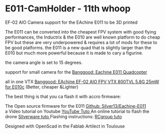 # E011-CamHolder - 11th whoop
EF-02 AIO Camera support for the EAchine E011 to be 3D printed 

The E011 can be converted into the cheapest FPV system with good flying performances, the Inductrix & the E010 are well known platform to do cheap FPV but these are very underpowered & requires a lot of mods for these to be good platforms. the E011 is a new quad that is slightly larger than the E010 but much more powerful because it is made to cary a figurine.

the camera angle is set to 15 degrees.

support for small camera for the <a href="https://www.banggood.com/Eachine-E011-Mini-2_4G-Headless-Mode-With-60000RPM-716-Coreless-Motor-Toy-Brick-RC-Quadcopter-RTF-p-1135724.html?p=H82219784250201409OC">Banggood: Eachine E011 Quadcopter</a> 

all in one VTX <a href="https://www.banggood.com/Eachine-E010C-E010S-Spare-Part-p-1119217.html?p=H82219784250201409OC">Banggood: EAchine EF-02 AIO FPV VTX 800TVL 5.8G 25mW for E010c</a> (Better, cheaper &Lighter)


The best thing is that you ca flash it with accro firmware:

The Open source firmware for the E011 <a href="https://github.com/silver13/Eachine-E011">Github: Silver13/Eachine-E011 </a>  
a Video tutorial on Youtube <a href="http://www.youtube.com/watch?v=VRfEtujo7K0">YouTube Tuto </a>
An online tutorial to flash the drone <a href="http://sirdomsen.diskstation.me/dokuwiki/doku.php">Silverware tuto </a> 
Flashing instructions: <a href="https://www.rcgroups.com/forums/showthread.php?2876797-Boldclash-bwhoop-B-03-opensource-firmware">RCgroup tuto </a> 

Designed with OpenScad in the Fablab Artilect in Toulouse 
